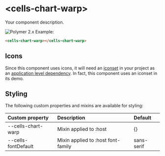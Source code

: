 # &lt;cells-chart-warp&gt;

Your component description.

![Polymer 2.x](https://img.shields.io/badge/Polymer-2.x-green.svg)
Example:
```html
<cells-chart-warp></cells-chart-warp>
```

## Icons

Since this component uses icons, it will need an [iconset](https://bbva.cellsjs.com/guides/best-practices/cells-icons.html) in your project as an [application level dependency](https://bbva.cellsjs.com/guides/advanced-guides/application-level-dependencies.html). In fact, this component uses an iconset in its demo.

## Styling

The following custom properties and mixins are available for styling:

| Custom property | Description     | Default        |
|:----------------|:----------------|:---------------|
| --cells-chart-warp  | Mixin applied to :host     | {}  |
| --cells-fontDefault  | Mixin applied to :host font-family    | sans-serif  |
